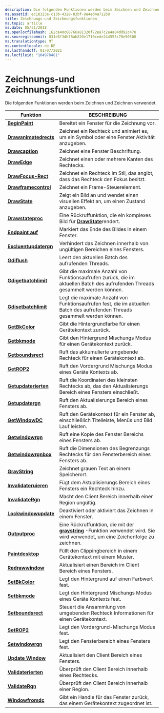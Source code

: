 ```yaml
---
description: Die folgenden Funktionen werden beim Zeichnen und Zeichnen verwendet.
ms.assetid: ec18323e-c13b-4328-83bf-9e4ed4a712b8
title: Zeichnungs-und Zeichnungsfunktionen
ms.topic: article
ms.date: 05/31/2018
ms.openlocfilehash: 162ce40c88766a81320f72ea7c2e4a84dd92c478
ms.sourcegitcommit: 831e8f3db78ab820e1710cede244553c70e50500
ms.translationtype: MT
ms.contentlocale: de-DE
ms.lasthandoff: 01/07/2021
ms.locfileid: "104978481"
---
```

# <a name="painting-and-drawing-functions"></a>Zeichnungs-und Zeichnungsfunktionen

Die folgenden Funktionen werden beim Zeichnen und Zeichnen verwendet.



| Funktion                                       | BESCHREIBUNG                                                                                                 |
|------------------------------------------------|-------------------------------------------------------------------------------------------------------------|
| [**BeginPaint**](/windows/desktop/api/Winuser/nf-winuser-beginpaint)               | Bereitet ein Fenster für die Zeichnung vor.                                                                             |
| [**Drawanimatedrects**](/windows/desktop/api/Winuser/nf-winuser-drawanimatedrects) | Zeichnet ein Rechteck und animiert es, um ein Symbol oder eine Fenster Aktivität anzugeben.                                      |
| [**Drawcaption**](/windows/desktop/api/Winuser/nf-winuser-drawcaption)             | Zeichnet eine Fenster Beschriftung.                                                                                     |
| [**DrawEdge**](/windows/desktop/api/Winuser/nf-winuser-drawedge)                   | Zeichnet einen oder mehrere Kanten des Rechtecks.                                                                       |
| [**DrawFocus-Rect**](/windows/desktop/api/Winuser/nf-winuser-drawfocusrect)         | Zeichnet ein Rechteck im Stil, das angibt, dass das Rechteck den Fokus besitzt.                                  |
| [**Drawframecontrol**](/windows/desktop/api/Winuser/nf-winuser-drawframecontrol)   | Zeichnet ein Frame-Steuerelement.                                                                                      |
| [**DrawState**](/windows/desktop/api/Winuser/nf-winuser-drawstatea)                 | Zeigt ein Bild an und wendet einen visuellen Effekt an, um einen Zustand anzugeben.                                          |
| [**Drawstateproc**](/windows/desktop/api/Winuser/nc-winuser-drawstateproc)         | Eine Rückruffunktion, die ein komplexes Bild für [**DrawState**](/windows/desktop/api/Winuser/nf-winuser-drawstatea)rendert.                        |
| [**Endpaint auf**](/windows/desktop/api/Winuser/nf-winuser-endpaint)                   | Markiert das Ende des Bildes in einem Fenster.                                                                      |
| [**Excluentupdatergn**](/windows/desktop/api/Winuser/nf-winuser-excludeupdatergn)   | Verhindert das Zeichnen innerhalb von ungültigen Bereichen eines Fensters.                                                          |
| [**Gdiflush**](/windows/desktop/api/Wingdi/nf-wingdi-gdiflush)                   | Leert den aktuellen Batch des aufrufenden Threads.                                                                 |
| [**Gdigetbatchlimit**](/windows/desktop/api/Wingdi/nf-wingdi-gdigetbatchlimit)   | Gibt die maximale Anzahl von Funktionsaufrufen zurück, die im aktuellen Batch des aufrufenden Threads gesammelt werden können. |
| [**Gdisetbatchlimit**](/windows/desktop/api/Wingdi/nf-wingdi-gdisetbatchlimit)   | Legt die maximale Anzahl von Funktionsaufrufen fest, die im aktuellen Batch des aufrufenden Threads gesammelt werden können.    |
| [**GetBkColor**](/windows/desktop/api/Wingdi/nf-wingdi-getbkcolor)               | Gibt die Hintergrundfarbe für einen Gerätekontext zurück.                                                          |
| [**Getbkmode**](/windows/desktop/api/Wingdi/nf-wingdi-getbkmode)                 | Gibt den Hintergrund Mischungs Modus für einen Gerätekontext zurück.                                                       |
| [**Getboundsrect**](/windows/desktop/api/Wingdi/nf-wingdi-getboundsrect)         | Ruft das akkumulierte umgebende Rechteck für einen Gerätekontext ab.                                               |
| [**GetROP2**](/windows/desktop/api/Wingdi/nf-wingdi-getrop2)                     | Ruft den Vordergrund Mischungs Modus eines Geräte Kontexts ab.                                                           |
| [**Getupdaterierten**](/windows/desktop/api/Winuser/nf-winuser-getupdaterect)         | Ruft die Koordinaten des kleinsten Rechtecks ab, das den Aktualisierungs Bereich eines Fensters einschließt.                 |
| [**Getupdatergn**](/windows/desktop/api/Winuser/nf-winuser-getupdatergn)           | Ruft den Aktualisierungs Bereich eines Fensters ab.                                                                         |
| [**GetWindowDC**](/windows/desktop/api/Winuser/nf-winuser-getwindowdc)             | Ruft den Gerätekontext für ein Fenster ab, einschließlich Titelleiste, Menüs und Bild Lauf leisten.                          |
| [**Getwindowrgn**](/windows/desktop/api/Winuser/nf-winuser-getwindowrgn)           | Ruft eine Kopie des Fenster Bereichs eines Fensters ab.                                                               |
| [**Getwindowrgnbox**](/windows/desktop/api/Winuser/nf-winuser-getwindowrgnbox)     | Ruft die Dimensionen des Begrenzungs Rechtecks für den Fensterbereich eines Fensters ab.                   |
| [**GrayString**](/windows/desktop/api/Winuser/nf-winuser-graystringa)               | Zeichnet grauen Text an einem Speicherort.                                                                              |
| [**Invalidateruieren**](/windows/desktop/api/Winuser/nf-winuser-invalidaterect)       | Fügt dem Aktualisierungs Bereich eines Fensters ein Rechteck hinzu.                                                               |
| [**InvalidateRgn**](/windows/desktop/api/Winuser/nf-winuser-invalidatergn)         | Macht den Client Bereich innerhalb einer Region ungültig.                                                                |
| [**Lockwindowupdate**](/windows/desktop/api/Winuser/nf-winuser-lockwindowupdate)   | Deaktiviert oder aktiviert das Zeichnen in einem Fenster.                                                                    |
| [**Outputproc**](/windows/desktop/api/Winuser/nc-winuser-graystringproc)               | Eine Rückruffunktion, die mit der [**graystring**](/windows/desktop/api/Winuser/nf-winuser-graystringa) -Funktion verwendet wird. Sie wird verwendet, um eine Zeichenfolge zu zeichnen.   |
| [**Paintdesktop**](/windows/desktop/api/Winuser/nf-winuser-paintdesktop)           | Füllt den Clippingbereich in einem Gerätekontext mit einem Muster.                                               |
| [**Redrawwindow**](/windows/desktop/api/Winuser/nf-winuser-redrawwindow)           | Aktualisiert einen Bereich im Client Bereich eines Fensters.                                                                 |
| [**SetBkColor**](/windows/desktop/api/Wingdi/nf-wingdi-setbkcolor)               | Legt den Hintergrund auf einen Farbwert fest.                                                                       |
| [**Setbkmode**](/windows/desktop/api/Wingdi/nf-wingdi-setbkmode)                 | Legt den Hintergrund Mischungs Modus eines Geräte Kontexts fest.                                                           |
| [**Setboundsrect**](/windows/desktop/api/Wingdi/nf-wingdi-setboundsrect)         | Steuert die Ansammlung von umgebenden Rechteck Informationen für einen Gerätekontext.                           |
| [**SetROP2**](/windows/desktop/api/Wingdi/nf-wingdi-setrop2)                     | Legt den Vordergrund-Mischungs Modus fest.                                                                               |
| [**Setwindowrgn**](/windows/desktop/api/Winuser/nf-winuser-setwindowrgn)           | Legt den Fensterbereich eines Fensters fest.                                                                         |
| [**Update Window**](/windows/desktop/api/Winuser/nf-winuser-updatewindow)           | Aktualisiert den Client Bereich eines Fensters.                                                                        |
| [**Validaterierten**](/windows/desktop/api/Winuser/nf-winuser-validaterect)           | Überprüft den Client Bereich innerhalb eines Rechtecks.                                                               |
| [**ValidateRgn**](/windows/desktop/api/Winuser/nf-winuser-validatergn)             | Überprüft den Client Bereich innerhalb einer Region.                                                                  |
| [**Windowfromdc**](/windows/desktop/api/Winuser/nf-winuser-windowfromdc)           | Gibt ein Handle für das Fenster zurück, das einem Gerätekontext zugeordnet ist.                                            |



 

 

 




